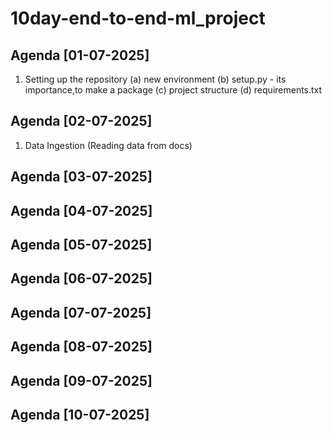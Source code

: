 # 10day-end-to-end-ml_project

## Agenda [01-07-2025]
1. Setting up the repository
   (a) new environment
   (b) setup.py - its importance,to make a package
   (c) project structure
   (d) requirements.txt

## Agenda [02-07-2025]
1. Data Ingestion (Reading data from docs)

## Agenda [03-07-2025]
## Agenda [04-07-2025]
## Agenda [05-07-2025]
## Agenda [06-07-2025]
## Agenda [07-07-2025]
## Agenda [08-07-2025]
## Agenda [09-07-2025]
## Agenda [10-07-2025]



